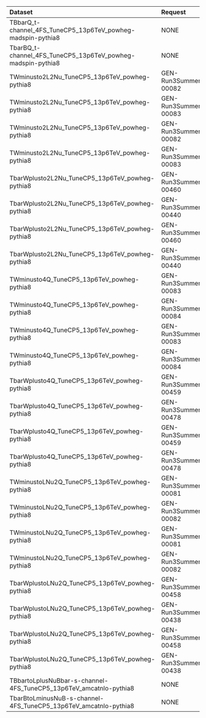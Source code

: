 | Dataset                                                           | Request                           | Status                                                   |
|:------------------------------------------------------------------|:----------------------------------|:---------------------------------------------------------|
| TBbarQ_t-channel_4FS_TuneCP5_13p6TeV_powheg-madspin-pythia8       | NONE                              | <span style="color:red; font-weight:bold">MISSING</span> |
| TbarBQ_t-channel_4FS_TuneCP5_13p6TeV_powheg-madspin-pythia8       | NONE                              | <span style="color:red; font-weight:bold">MISSING</span> |
| TWminusto2L2Nu_TuneCP5_13p6TeV_powheg-pythia8                     | GEN-Run3Summer23BPixwmLHEGS-00082 | <span style="color:green">Done</span>                    |
| TWminusto2L2Nu_TuneCP5_13p6TeV_powheg-pythia8                     | GEN-Run3Summer23wmLHEGS-00083     | <span style="color:green">Done</span>                    |
| TWminusto2L2Nu_TuneCP5_13p6TeV_powheg-pythia8                     | GEN-Run3Summer23BPixwmLHEGS-00082 | <span style="color:green">Done</span>                    |
| TWminusto2L2Nu_TuneCP5_13p6TeV_powheg-pythia8                     | GEN-Run3Summer23wmLHEGS-00083     | <span style="color:green">Done</span>                    |
| TbarWplusto2L2Nu_TuneCP5_13p6TeV_powheg-pythia8                   | GEN-Run3Summer23BPixwmLHEGS-00460 | <span style="color:orange">Submitted</span>              |
| TbarWplusto2L2Nu_TuneCP5_13p6TeV_powheg-pythia8                   | GEN-Run3Summer23wmLHEGS-00440     | <span style="color:orange">Submitted</span>              |
| TbarWplusto2L2Nu_TuneCP5_13p6TeV_powheg-pythia8                   | GEN-Run3Summer23BPixwmLHEGS-00460 | <span style="color:orange">Submitted</span>              |
| TbarWplusto2L2Nu_TuneCP5_13p6TeV_powheg-pythia8                   | GEN-Run3Summer23wmLHEGS-00440     | <span style="color:orange">Submitted</span>              |
| TWminusto4Q_TuneCP5_13p6TeV_powheg-pythia8                        | GEN-Run3Summer23BPixwmLHEGS-00083 | <span style="color:green">Done</span>                    |
| TWminusto4Q_TuneCP5_13p6TeV_powheg-pythia8                        | GEN-Run3Summer23wmLHEGS-00084     | <span style="color:green">Done</span>                    |
| TWminusto4Q_TuneCP5_13p6TeV_powheg-pythia8                        | GEN-Run3Summer23BPixwmLHEGS-00083 | <span style="color:green">Done</span>                    |
| TWminusto4Q_TuneCP5_13p6TeV_powheg-pythia8                        | GEN-Run3Summer23wmLHEGS-00084     | <span style="color:green">Done</span>                    |
| TbarWplusto4Q_TuneCP5_13p6TeV_powheg-pythia8                      | GEN-Run3Summer23BPixwmLHEGS-00459 | <span style="color:orange">Submitted</span>              |
| TbarWplusto4Q_TuneCP5_13p6TeV_powheg-pythia8                      | GEN-Run3Summer23wmLHEGS-00478     | <span style="color:orange">Submitted</span>              |
| TbarWplusto4Q_TuneCP5_13p6TeV_powheg-pythia8                      | GEN-Run3Summer23BPixwmLHEGS-00459 | <span style="color:orange">Submitted</span>              |
| TbarWplusto4Q_TuneCP5_13p6TeV_powheg-pythia8                      | GEN-Run3Summer23wmLHEGS-00478     | <span style="color:orange">Submitted</span>              |
| TWminustoLNu2Q_TuneCP5_13p6TeV_powheg-pythia8                     | GEN-Run3Summer23BPixwmLHEGS-00081 | <span style="color:green">Done</span>                    |
| TWminustoLNu2Q_TuneCP5_13p6TeV_powheg-pythia8                     | GEN-Run3Summer23wmLHEGS-00082     | <span style="color:green">Done</span>                    |
| TWminustoLNu2Q_TuneCP5_13p6TeV_powheg-pythia8                     | GEN-Run3Summer23BPixwmLHEGS-00081 | <span style="color:green">Done</span>                    |
| TWminustoLNu2Q_TuneCP5_13p6TeV_powheg-pythia8                     | GEN-Run3Summer23wmLHEGS-00082     | <span style="color:green">Done</span>                    |
| TbarWplustoLNu2Q_TuneCP5_13p6TeV_powheg-pythia8                   | GEN-Run3Summer23BPixwmLHEGS-00458 | <span style="color:orange">Submitted</span>              |
| TbarWplustoLNu2Q_TuneCP5_13p6TeV_powheg-pythia8                   | GEN-Run3Summer23wmLHEGS-00438     | <span style="color:orange">Submitted</span>              |
| TbarWplustoLNu2Q_TuneCP5_13p6TeV_powheg-pythia8                   | GEN-Run3Summer23BPixwmLHEGS-00458 | <span style="color:orange">Submitted</span>              |
| TbarWplustoLNu2Q_TuneCP5_13p6TeV_powheg-pythia8                   | GEN-Run3Summer23wmLHEGS-00438     | <span style="color:orange">Submitted</span>              |
| TBbartoLplusNuBbar-s-channel-4FS_TuneCP5_13p6TeV_amcatnlo-pythia8 | NONE                              | <span style="color:red; font-weight:bold">MISSING</span> |
| TbarBtoLminusNuB-s-channel-4FS_TuneCP5_13p6TeV_amcatnlo-pythia8   | NONE                              | <span style="color:red; font-weight:bold">MISSING</span> |
